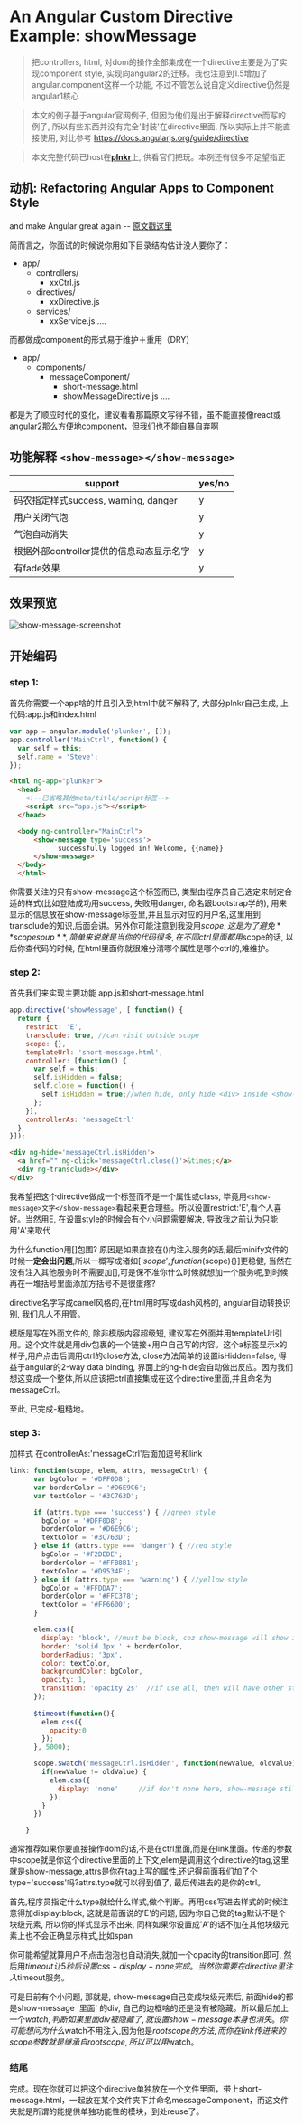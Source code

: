 An Angular Custom Directive Example: showMessage
============================================================================
> 把controllers, html, 对dom的操作全部集成在一个directive主要是为了实现component style, 实现向angular2的迁移。我也注意到1.5增加了angular.component这样一个功能, 不过不管怎么说自定义directive仍然是angular1核心

> 本文的例子基于angular官网例子, 但因为他们是出于解释directive而写的例子, 所以有些东西并没有完全'封装'在directive里面, 所以实际上并不能直接使用, 对比参考 https://docs.angularjs.org/guide/directive

> 本文完整代码已host在[**plnkr**](http://plnkr.co/edit/yUo4aGckD1ktxl4ngt6p?p=preview)上, 供看官们把玩。本例还有很多不足望指正

## 动机: Refactoring Angular Apps to Component Style
and make Angular great again -- [原文戳这里](http://teropa.info/blog/2015/10/18/refactoring-angular-apps-to-components.html)

简而言之，你面试的时候说你用如下目录结构估计没人要你了：

- app/
  - controllers/
    - xxCtrl.js
  - directives/
    - xxDirective.js
  - services/
    - xxService.js
  ....

而都做成component的形式易于维护＋重用（DRY）
- app/
  - components/
    - messageComponent/
      - short-message.html
      - showMessageDirective.js
  ....

都是为了顺应时代的变化，建议看看那篇原文写得不错，虽不能直接像react或angular2那么方便地component，但我们也不能自暴自弃啊

## 功能解释 ```<show-message></show-message>``` 
support|yes/no
-------|------
码农指定样式success, warning, danger| y 
用户关闭气泡| y
气泡自动消失| y
根据外部controller提供的信息动态显示名字| y
有fade效果 | y

## 效果预览
![show-message-screenshot](https://github.com/zzs1020/sharedInfo/blob/master/show-message-screenshot.png)

## 开始编码
### step 1:
首先你需要一个app啥的并且引入到html中就不解释了, 大部分plnkr自己生成, 上代码:app.js和index.html
```javascript
var app = angular.module('plunker', []);
app.controller('MainCtrl', function() {
  var self = this;
  self.name = 'Steve';
});
```
``` html
<html ng-app="plunker">
  <head>
    <!--已省略其他meta/title/script标签-->
    <script src="app.js"></script>
  </head>

  <body ng-controller="MainCtrl">
      <show-message type='success'> 
            successfully logged in! Welcome, {{name}}
      </show-message>
  </body>
  </html>
```
你需要关注的只有show-message这个标签而已, 类型由程序员自己选定来制定合适的样式(比如登陆成功用success, 失败用danger, 命名跟bootstrap学的), 用来显示的信息放在show-message标签里,并且显示对应的用户名,这里用到transclude的知识,后面会讲。另外你可能注意到我没用$scope,这是为了避免**scope soup**, 简单来说就是当你的代码很多, 在不同ctrl里面都用$scope的话, 以后你查代码的时候, 在html里面你就很难分清哪个属性是哪个ctrl的,难维护。

### step 2:
首先我们来实现主要功能 app.js和short-message.html
```javascript
app.directive('showMessage', [ function() {
  return {
    restrict: 'E', 
    transclude: true, //can visit outside scope
    scope: {},
    templateUrl: 'short-message.html',
    controller: [function() {
      var self = this;
      self.isHidden = false;
      self.close = function() {
        self.isHidden = true;//when hide, only hide <div> inside <show-message>
      };
    }],
    controllerAs: 'messageCtrl'
  }
}]);
```
```html
<div ng-hide='messageCtrl.isHidden'>
  <a href="" ng-click='messageCtrl.close()'>&times;</a>
  <div ng-transclude></div>
</div>
```
我希望把这个directive做成一个标签而不是一个属性或class, 毕竟用```<show-message>文字</show-message>```看起来更合理些。所以设置restrict:'E',看个人喜好。当然用E, 在设置style的时候会有个小问题需要解决, 导致我之前认为只能用'A'来取代

为什么function用[]包围? 原因是如果直接在()内注入服务的话,最后minify文件的时候**一定会出问题**,所以一概写成诸如['$scope', function($scope){}]更稳健, 当然在没有注入其他服务时不需要加[],可是保不准你什么时候就想加一个服务呢,到时候再在一堆括号里面添加方括号不是很蛋疼?

directive名字写成camel风格的,在html用时写成dash风格的, angular自动转换识别, 我们凡人不用管。

模版是写在外面文件的, 除非模版内容超级短, 建议写在外面并用templateUrl引用。这个文件就是用div包裹的一个链接+用户自己写的内容。这个a标签显示x的样子,用户点击后调用ctrl的close方法, close方法简单的设置isHidden=false, 得益于angular的2-way data binding, 界面上的ng-hide会自动做出反应。因为我们想这变成一个整体,所以应该把ctrl直接集成在这个directive里面,并且命名为messageCtrl。

至此, 已完成-粗糙地。

### step 3:
加样式 在controllerAs:'messageCtrl'后面加逗号和link
```javascript
link: function(scope, elem, attrs, messageCtrl) {
      var bgColor = '#DFF0D8';
      var borderColor = '#D6E9C6';
      var textColor = '#3C763D';

      if (attrs.type === 'success') { //green style
        bgColor = '#DFF0D8';
        borderColor = '#D6E9C6';
        textColor = '#3C763D';
      } else if (attrs.type === 'danger') { //red style
        bgColor = '#F2DEDE';
        borderColor = '#FFB8B1';
        textColor = '#D9534F';
      } else if (attrs.type === 'warning') { //yellow style
        bgColor = '#FFDDA7';
        borderColor = '#FFC378';
        textColor = '#FF6600';
      }

      elem.css({
        display: 'block', //must be block, coz show-message will show inline
        border: 'solid 1px ' + borderColor,
        borderRadius: '3px',
        color: textColor,
        backgroundColor: bgColor,
        opacity: 1,
        transition: 'opacity 2s'  //if use all, then will have other style first(black border)
      });
      
      $timeout(function(){
        elem.css({
          opacity:0
        });
      }, 5000);

      scope.$watch('messageCtrl.isHidden', function(newValue, oldValue) {
        if(newValue != oldValue) {
          elem.css({
            display: 'none'     //if don't none here, show-message still have border style
          });
        }
      })

    }
```
通常推荐如果你要直接操作dom的话,不是在ctrl里面,而是在link里面。传递的参数中scope就是你这个directive里面的上下文,elem是调用这个directive的tag,这里就是show-message,attrs是你在tag上写的属性,还记得前面我们加了个type='success'吗?attrs.type就可以得到值了, 最后传进去的是你的ctrl。

首先,程序员指定什么type就给什么样式,做个判断。再用css写进去样式的时候注意得加display:block, 这就是前面说的'E'的问题, 因为你自己做的tag默认不是个块级元素, 所以你的样式显示不出来, 同样如果你设置成'A'的话不加在其他块级元素上也不会正确显示样式,比如span

你可能希望就算用户不点击泡泡也自动消失,就加一个opacity的transition即可, 然后用$timeout让5秒后设置css-display-none完成。当然你需要在directive里注入$timeout服务。 

可是目前有个小问题, 那就是, show-message自己变成块级元素后, 前面hide的都是show-message '里面' 的div,  自己的边框啥的还是没有被隐藏。所以最后加上一个$watch, 判断如果里面div被隐藏了,就设置show-message本身也消失。你可能想问为什么$watch不用注入,因为他是$rootscope的方法,而你在link传进来的scope参数就是继承自rootscope,所以可以用$watch。

### 结尾
完成。现在你就可以把这个directive单独放在一个文件里面，带上short-message.html，一起放在某个文件夹下并命名messageComponent，而这文件夹就是所谓的能提供单独功能性的模块，到处reuse了。
